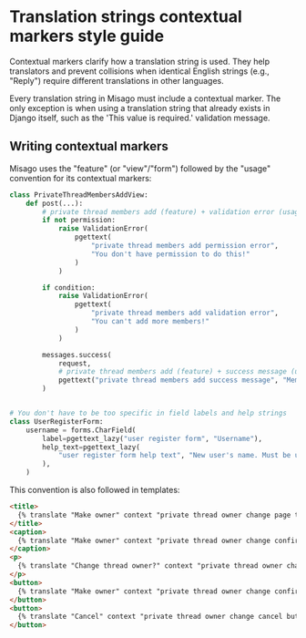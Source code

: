 # Translation strings contextual markers style guide

Contextual markers clarify how a translation string is used. They help translators and prevent collisions when identical English strings (e.g., "Reply") require different translations in other languages.

Every translation string in Misago must include a contextual marker. The only exception is when using a translation string that already exists in Django itself, such as the 'This value is required.' validation message.


## Writing contextual markers

Misago uses the "feature" (or "view"/"form") followed by the "usage" convention for its contextual markers:

```python
class PrivateThreadMembersAddView:
    def post(...):
        # private thread members add (feature) + validation error (usage)
        if not permission:
            raise ValidationError(
                pgettext(
                    "private thread members add permission error",
                    "You don't have permission to do this!"
                )
            )

        if condition:
            raise ValidationError(
                pgettext(
                    "private thread members add validation error",
                    "You can't add more members!"
                )
            )

        messages.success(
            request,
            # private thread members add (feature) + success message (usage)
            pgettext("private thread members add success message", "Members added")
        )


# You don't have to be too specific in field labels and help strings
class UserRegisterForm:
    username = forms.CharField(
        label=pgettext_lazy("user register form", "Username"),
        help_text=pgettext_lazy(
            "user register form help text", "New user's name. Must be unique."
        ),
    )
```

This convention is also followed in templates:

```html
<title>
  {% translate "Make owner" context "private thread owner change page title" %}
</title>
<caption>
  {% translate "Make owner" context "private thread owner change confirm title" %}
</caption>
<p>
  {% translate "Change thread owner?" context "private thread owner change confirm prompt" %}
</p>
<button>
  {% translate "Make owner" context "private thread owner change confirm button" %}
</button>
<button>
  {% translate "Cancel" context "private thread owner change cancel button" %}
</button>
```